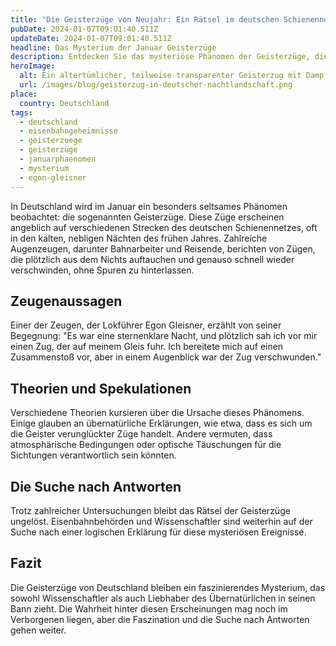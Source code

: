 ```yaml
---
title: "Die Geisterzüge von Neujahr: Ein Rätsel im deutschen Schienennetz"
pubDate: 2024-01-07T09:01:40.511Z
updateDate: 2024-01-07T09:01:40.511Z
headline: Das Mysterium der Januar Geisterzüge
description: Entdecken Sie das mysteriöse Phänomen der Geisterzüge, die jedes Jahr im Januar auf Deutschlands Schienennetzen gesichtet werden.
heroImage:
  alt: Ein altertümlicher, teilweise transparenter Geisterzug mit Dampf und unheimlichen Lichtern auf einem Eisenbahngleis in einer nebligen, sternenklaren Nacht in Deutschland, umgeben von einer dunklen, bewaldeten Landschaft.
  url: /images/blog/geisterzug-in-deutscher-nachtlandschaft.png
place:
  country: Deutschland
tags:
  - deutschland
  - eisenbahngeheimnisse
  - geisterzuege
  - geisterzüge
  - januarphaenomen
  - mysterium
  - egon-gleisner
---
```


In Deutschland wird im Januar ein besonders seltsames Phänomen beobachtet: die sogenannten Geisterzüge. Diese Züge erscheinen angeblich auf verschiedenen Strecken des deutschen Schienennetzes, oft in den kalten, nebligen Nächten des frühen Jahres. Zahlreiche Augenzeugen, darunter Bahnarbeiter und Reisende, berichten von Zügen, die plötzlich aus dem Nichts auftauchen und genauso schnell wieder verschwinden, ohne Spuren zu hinterlassen.

## Zeugenaussagen

Einer der Zeugen, der Lokführer Egon Gleisner, erzählt von seiner Begegnung: "Es war eine sternenklare Nacht, und plötzlich sah ich vor mir einen Zug, der auf meinem Gleis fuhr. Ich bereitete mich auf einen Zusammenstoß vor, aber in einem Augenblick war der Zug verschwunden."

## Theorien und Spekulationen

Verschiedene Theorien kursieren über die Ursache dieses Phänomens. Einige glauben an übernatürliche Erklärungen, wie etwa, dass es sich um die Geister verunglückter Züge handelt. Andere vermuten, dass atmosphärische Bedingungen oder optische Täuschungen für die Sichtungen verantwortlich sein könnten.

## Die Suche nach Antworten

Trotz zahlreicher Untersuchungen bleibt das Rätsel der Geisterzüge ungelöst. Eisenbahnbehörden und Wissenschaftler sind weiterhin auf der Suche nach einer logischen Erklärung für diese mysteriösen Ereignisse.

## Fazit

Die Geisterzüge von Deutschland bleiben ein faszinierendes Mysterium, das sowohl Wissenschaftler als auch Liebhaber des Übernatürlichen in seinen Bann zieht. Die Wahrheit hinter diesen Erscheinungen mag noch im Verborgenen liegen, aber die Faszination und die Suche nach Antworten gehen weiter.
